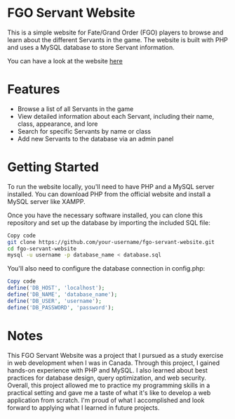 # FGO Servant Website
This is a simple website for Fate/Grand Order (FGO) players to browse and learn about the different Servants in the game. The website is built with PHP and uses a MySQL database to store Servant information.

You can have a look at the website [here](https://tiweb.cgmatane.qc.ca/etudiants/2022/chut/fate/)
# Features
- Browse a list of all Servants in the game
- View detailed information about each Servant, including their name, class, appearance, and lore
- Search for specific Servants by name or class
- Add new Servants to the database via an admin panel
# Getting Started
To run the website locally, you'll need to have PHP and a MySQL server installed. You can download PHP from the official website and install a MySQL server like XAMPP.

Once you have the necessary software installed, you can clone this repository and set up the database by importing the included SQL file:

```bash
Copy code
git clone https://github.com/your-username/fgo-servant-website.git
cd fgo-servant-website
mysql -u username -p database_name < database.sql
```

You'll also need to configure the database connection in config.php:

```php
Copy code
define('DB_HOST', 'localhost');
define('DB_NAME', 'database_name');
define('DB_USER', 'username');
define('DB_PASSWORD', 'password');
```

# Notes

This FGO Servant Website was a project that I pursued as a study exercise in web development when I was in Canada. Through this project, I gained hands-on experience with PHP and MySQL. I also learned about best practices for database design, query optimization, and web security. Overall, this project allowed me to practice my programming skills in a practical setting and gave me a taste of what it's like to develop a web application from scratch. I'm proud of what I accomplished and look forward to applying what I learned in future projects.
